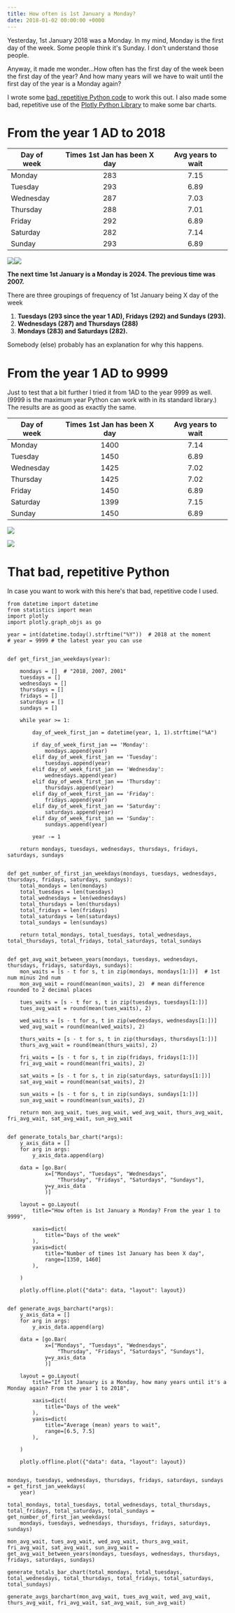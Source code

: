```yaml
---
title: How often is 1st January a Monday?
date: 2018-01-02 00:00:00 +0000
---
```

Yesterday, 1st January 2018 was a Monday. In my mind, Monday is the first day of the week. Some people think it's Sunday. I don't understand those people.

Anyway, it made me wonder...How often has the first day of the week been the first day of the year? And how many years will we have to wait until the first day of the year is a Monday again?

I wrote some [bad, repetitive Python code](#that-bad-repetitive-python) to work this out. I also made some bad, repetitive use of the [Plotly Python Library](https://plot.ly/python/) to make some bar charts.

# From the year 1 AD to 2018

| Day of week | Times 1st Jan has been X day | Avg years to wait |
| --- | :---: | :---: |
| Monday | 283 | 7.15 |
| Tuesday | 293 | 6.89 |
| Wednesday | 287 | 7.03 |
| Thursday | 288 | 7.01 |
| Friday | 292 | 6.89 |
| Saturday | 282 | 7.14 |
| Sunday | 293 | 6.89 |

![](/uploads/2018/01/02/first_jan_mon_2018.png)![](/uploads/2018/01/02/mean_wait_2018.png)

**The next time 1st January is a Monday is 2024. The previous time was 2007.**

There are three groupings of frequency of 1st January being X day of the week

1. **Tuesdays (293 since the year 1 AD), Fridays (292) and Sundays (293).**
2. **Wednesdays (287) and Thursdays (288)**
3. **Mondays (283) and Saturdays (282).**

Somebody (else) probably has an explanation for why this happens.

# From the year 1 AD to 9999

Just to test that a bit further I tried it from 1AD to the year 9999 as well. (9999 is the maximum year Python can work with in its standard library.) The results are as good as exactly the same.

| Day of week | Times 1st Jan has been X day | Avg years to wait |
| --- | :---: | :---: |
| Monday | 1400 | 7.14 |
| Tuesday | 1450 | 6.89 |
| Wednesday | 1425 | 7.02 |
| Thursday | 1425 | 7.02 |
| Friday | 1450 | 6.89 |
| Saturday | 1399 | 7.15 |
| Sunday | 1450 | 6.89 |

![](/uploads/2018/01/02/first_jan_mon_9999.png)

![](/uploads/2018/01/02/mean_wait_9999.png)

# That bad, repetitive Python

In case you want to work with this here's that bad, repetitive code I used.

    from datetime import datetime
    from statistics import mean
    import plotly
    import plotly.graph_objs as go
    
    year = int(datetime.today().strftime("%Y"))  # 2018 at the moment
    # year = 9999 # the latest year you can use
    
    
    def get_first_jan_weekdays(year):
    
        mondays = []  # "2018, 2007, 2001"
        tuesdays = []
        wednesdays = []
        thursdays = []
        fridays = []
        saturdays = []
        sundays = []
    
        while year >= 1:
    
            day_of_week_first_jan = datetime(year, 1, 1).strftime("%A")
    
            if day_of_week_first_jan == 'Monday':
                mondays.append(year)
            elif day_of_week_first_jan == 'Tuesday':
                tuesdays.append(year)
            elif day_of_week_first_jan == 'Wednesday':
                wednesdays.append(year)
            elif day_of_week_first_jan == 'Thursday':
                thursdays.append(year)
            elif day_of_week_first_jan == 'Friday':
                fridays.append(year)
            elif day_of_week_first_jan == 'Saturday':
                saturdays.append(year)
            elif day_of_week_first_jan == 'Sunday':
                sundays.append(year)
    
            year -= 1
    
        return mondays, tuesdays, wednesdays, thursdays, fridays, saturdays, sundays
    
    
    def get_number_of_first_jan_weekdays(mondays, tuesdays, wednesdays, thursdays, fridays, saturdays, sundays):
        total_mondays = len(mondays)
        total_tuesdays = len(tuesdays)
        total_wednesdays = len(wednesdays)
        total_thursdays = len(thursdays)
        total_fridays = len(fridays)
        total_saturdays = len(saturdays)
        total_sundays = len(sundays)
    
        return total_mondays, total_tuesdays, total_wednesdays, total_thursdays, total_fridays, total_saturdays, total_sundays
    
    
    def get_avg_wait_between_years(mondays, tuesdays, wednesdays, thursdays, fridays, saturdays, sundays):
        mon_waits = [s - t for s, t in zip(mondays, mondays[1:])]  # 1st num minus 2nd num
        mon_avg_wait = round(mean(mon_waits), 2)  # mean difference rounded to 2 decimal places
    
        tues_waits = [s - t for s, t in zip(tuesdays, tuesdays[1:])]
        tues_avg_wait = round(mean(tues_waits), 2)
    
        wed_waits = [s - t for s, t in zip(wednesdays, wednesdays[1:])]
        wed_avg_wait = round(mean(wed_waits), 2)
    
        thurs_waits = [s - t for s, t in zip(thursdays, thursdays[1:])]
        thurs_avg_wait = round(mean(thurs_waits), 2)
    
        fri_waits = [s - t for s, t in zip(fridays, fridays[1:])]
        fri_avg_wait = round(mean(fri_waits), 2)
    
        sat_waits = [s - t for s, t in zip(saturdays, saturdays[1:])]
        sat_avg_wait = round(mean(sat_waits), 2)
    
        sun_waits = [s - t for s, t in zip(sundays, sundays[1:])]
        sun_avg_wait = round(mean(sun_waits), 2)
    
        return mon_avg_wait, tues_avg_wait, wed_avg_wait, thurs_avg_wait, fri_avg_wait, sat_avg_wait, sun_avg_wait
    
    
    def generate_totals_bar_chart(*args):
        y_axis_data = []
        for arg in args:
            y_axis_data.append(arg)
    
        data = [go.Bar(
                x=["Mondays", "Tuesdays", "Wednesdays",
                    "Thursday", "Fridays", "Saturdays", "Sundays"],
                y=y_axis_data
                )]
    
        layout = go.Layout(
            title="How often is 1st January a Monday? From the year 1 to 9999",
    
            xaxis=dict(
                title="Days of the week"
            ),
            yaxis=dict(
                title="Number of times 1st January has been X day",
                range=[1350, 1460]
            ),
    
        )
    
        plotly.offline.plot({"data": data, "layout": layout})
    
    
    def generate_avgs_barchart(*args):
        y_axis_data = []
        for arg in args:
            y_axis_data.append(arg)
    
        data = [go.Bar(
                x=["Mondays", "Tuesdays", "Wednesdays",
                    "Thursday", "Fridays", "Saturdays", "Sundays"],
                y=y_axis_data
                )]
    
        layout = go.Layout(
            title="If 1st January is a Monday, how many years until it's a Monday again? From the year 1 to 2018",
    
            xaxis=dict(
                title="Days of the week"
            ),
            yaxis=dict(
                title="Average (mean) years to wait",
                range=[6.5, 7.5]
            ),
    
        )
    
        plotly.offline.plot({"data": data, "layout": layout})
    
    
    mondays, tuesdays, wednesdays, thursdays, fridays, saturdays, sundays = get_first_jan_weekdays(
        year)
    
    total_mondays, total_tuesdays, total_wednesdays, total_thursdays, total_fridays, total_saturdays, total_sundays = get_number_of_first_jan_weekdays(
        mondays, tuesdays, wednesdays, thursdays, fridays, saturdays, sundays)
    
    mon_avg_wait, tues_avg_wait, wed_avg_wait, thurs_avg_wait, fri_avg_wait, sat_avg_wait, sun_avg_wait = get_avg_wait_between_years(mondays, tuesdays, wednesdays, thursdays, fridays, saturdays, sundays)
    
    generate_totals_bar_chart(total_mondays, total_tuesdays, total_wednesdays, total_thursdays, total_fridays, total_saturdays, total_sundays)
    
    generate_avgs_barchart(mon_avg_wait, tues_avg_wait, wed_avg_wait, thurs_avg_wait, fri_avg_wait, sat_avg_wait, sun_avg_wait)